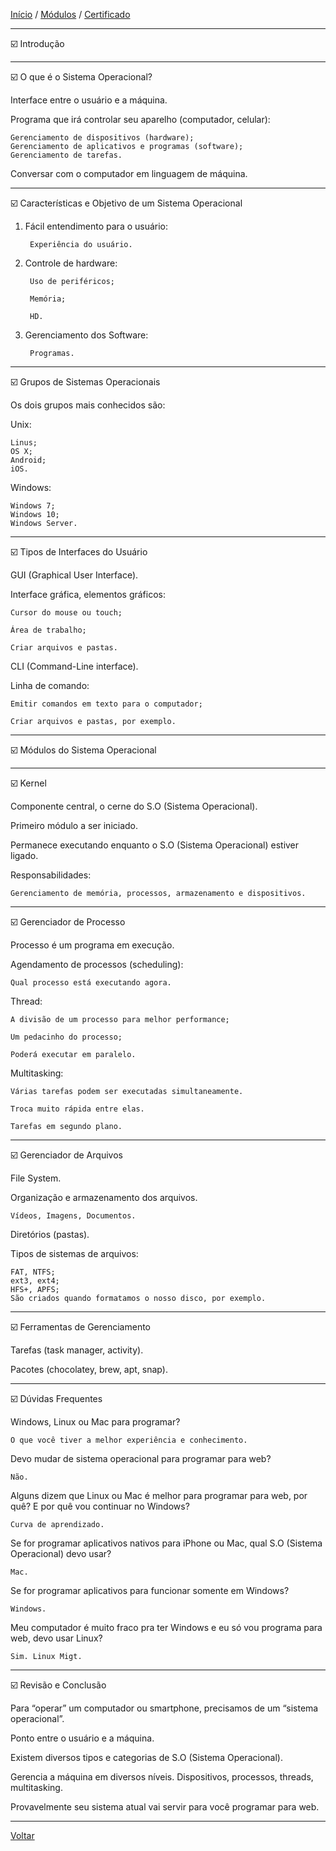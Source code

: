 [Início](https://github.com/Thalyalm/rocketseat-trilha-conectar) /
[Módulos](https://github.com/Thalyalm/rocketseat-trilha-conectar/tree/main/modulos) /
[Certificado](https://github.com/Thalyalm/rocketseat-trilha-conectar/tree/main/certificado/certificado-trilha-conectar.pdf)

---

:ballot_box_with_check: Introdução

---

:ballot_box_with_check: O que é o Sistema Operacional?

Interface entre o usuário e a máquina.

Programa que irá controlar seu aparelho (computador, celular):

    Gerenciamento de dispositivos (hardware);
    Gerenciamento de aplicativos e programas (software);
    Gerenciamento de tarefas.

Conversar com o computador em linguagem de máquina.

---

:ballot_box_with_check: Características e Objetivo de um Sistema Operacional

1. Fácil entendimento para o usuário:

        Experiência do usuário.

2. Controle de hardware:

        Uso de periféricos;

        Memória;

        HD.

3. Gerenciamento dos Software:

        Programas.

---

:ballot_box_with_check: Grupos de Sistemas Operacionais

Os dois grupos mais conhecidos são:

Unix:

    Linus;
    OS X;
    Android;
    iOS.

Windows:

    Windows 7;
    Windows 10;
    Windows Server.

---

:ballot_box_with_check: Tipos de Interfaces do Usuário

GUI (Graphical User Interface).

Interface gráfica, elementos gráficos:

    Cursor do mouse ou touch;

    Área de trabalho;

    Criar arquivos e pastas.

CLI (Command-Line interface).

Linha de comando:

    Emitir comandos em texto para o computador;

    Criar arquivos e pastas, por exemplo.

---

:ballot_box_with_check: Módulos do Sistema Operacional

---

:ballot_box_with_check: Kernel

Componente central, o cerne do S.O (Sistema Operacional).

Primeiro módulo a ser iniciado.

Permanece executando enquanto o S.O (Sistema Operacional) estiver ligado.

Responsabilidades:

    Gerenciamento de memória, processos, armazenamento e dispositivos.

---

:ballot_box_with_check: Gerenciador de Processo

Processo é um programa em execução.

Agendamento de processos (scheduling):

    Qual processo está executando agora.

Thread:

    A divisão de um processo para melhor performance;
    
    Um pedacinho do processo;
    
    Poderá executar em paralelo.

Multitasking:

    Várias tarefas podem ser executadas simultaneamente.

    Troca muito rápida entre elas.

    Tarefas em segundo plano.

---

:ballot_box_with_check: Gerenciador de Arquivos

File System.

Organização e armazenamento dos arquivos.

    Vídeos, Imagens, Documentos.

Diretórios (pastas).

Tipos de sistemas de arquivos:

    FAT, NTFS;
    ext3, ext4;
    HFS+, APFS;
    São criados quando formatamos o nosso disco, por exemplo.

---

:ballot_box_with_check: Ferramentas de Gerenciamento

Tarefas (task manager, activity).

Pacotes (chocolatey, brew, apt, snap).

---

:ballot_box_with_check: Dúvidas Frequentes

Windows, Linux ou Mac para programar?

    O que você tiver a melhor experiência e conhecimento.

Devo mudar de sistema operacional para programar para web?

    Não.

Alguns dizem que Linux ou Mac é melhor para programar para web, por quê? E por quê vou continuar no Windows?

    Curva de aprendizado.

Se for programar aplicativos nativos para iPhone ou Mac, qual S.O (Sistema Operacional) devo usar?

    Mac.

Se for programar aplicativos para funcionar somente em Windows?

    Windows.

Meu computador é muito fraco pra ter Windows e eu só vou programa para web, devo usar Linux?

    Sim. Linux Migt.

---

:ballot_box_with_check: Revisão e Conclusão

Para “operar” um computador ou smartphone, precisamos de um “sistema operacional”.

Ponto entre o usuário e a máquina.

Existem diversos tipos e categorias de S.O (Sistema Operacional).

Gerencia a máquina em diversos níveis.
    Dispositivos, processos, threads, multitasking.

Provavelmente seu sistema atual vai servir para você programar para web.

---

[Voltar](https://github.com/Thalyalm/rocketseat-trilha-conectar/tree/main/modulos/sistemas-operacionais)